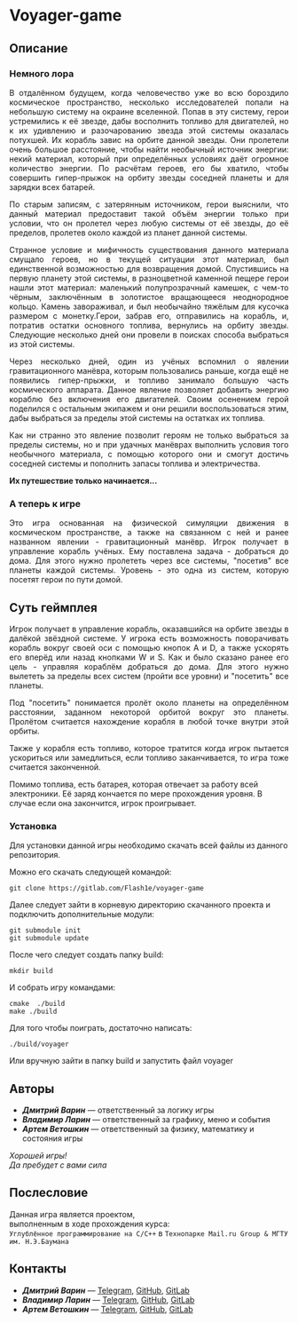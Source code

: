 # Voyager-game

## Описание

### Немного лора
<p style='text-align: justify;'>
В отдалённом будущем, когда человечество уже во всю бороздило космическое пространство, 
несколько исследователей попали на небольшую систему на окраине вселенной. Попав в эту систему, герои устремились к её звезде, 
дабы восполнить топливо для двигателей, но к их удивлению и разочарованию звезда этой системы оказалась потухшей.
Их корабль завис на орбите данной звезды. Они пролетели очень большое расстояние, чтобы найти необычный источник энергии:
некий материал, который при определённых условиях даёт огромное количество энергии. По расчётам героев, его бы хватило, чтобы
совершить гипер-прыжок на орбиту звезды соседней планеты и для зарядки всех батарей.
</p>

<p style='text-align: justify;'>
По старым записям, с затерянным источником, герои выяснили, что данный материал предоставит такой объём энергии только при условии,
что он пролетел через любую системы от её звезды, до её пределов, пролетев около каждой из планет данной системы.
</p>

<p style='text-align: justify;'>
Странное условие и мифичность существования данного материала смущало героев, но в текущей ситуации этот материал, 
был единственной возможностью для возвращения домой. Спустившись на первую планету этой системы, в разноцветной каменной пещере
герои нашли этот материал: маленький полупрозрачный камешек, с чем-то чёрным, заключённым в золотистое вращающееся неоднородное кольцо.
Камень завораживал, и был необычайно тяжёлым для кусочка размером с монетку.Герои, забрав его, отправились на корабль, и, потратив остатки основного топлива, 
вернулись на орбиту звезды. Следующие несколько дней они провели в поисках способа выбраться из этой системы.
</p>

<p style='text-align: justify;'>
Через несколько дней, один из учёных вспомнил о явлении гравитационного манёвра, которым пользовались раньше, когда ещё не появились гипер-прыжки, 
и топливо занимало большую часть космического аппарата. Данное явление позволяет добавить энергию кораблю без включения его двигателей.
Своим осенением герой поделился с остальным экипажем и они решили воспользоваться этим, дабы выбраться за пределы этой системы на остатках их топлива.
</p>

<p style='text-align: justify;'>
Как ни странно это явление позволит героям не только выбраться за пределы системы, но и при удачных манёврах выполнить условия того необычного материала, 
с помощью которого они и смогут достичь соседней системы и пополнить запасы топлива и электричества.
</p>

**Их путешествие только начинается...**

### А теперь к игре

<p style='text-align: justify;'>
Это игра основанная на физической симуляции движения в космическом пространстве,
а также на связанном с ней и ранее названном явлении - гравитационный манёвр. Игрок получает в управление корабль учёных.
Ему поставлена задача - добраться до дома. Для этого нужно пролететь через все системы, "посетив" все планеты каждой системы. 
Уровень - это одна из систем, которую посетят герои по пути домой.
</p>

## Суть геймплея

<p style='text-align: justify;'>
Игрок получает в управление корабль, оказавшийся на орбите звезды в далёкой звёздной системе.
У игрока есть возможность поворачивать корабль вокруг своей оси с помощью кнопок A и D, а также ускорять 
его вперёд или назад кнопками W и S. Как и было сказано ранее его цель - управляя кораблём добраться до дома. Для этого нужно вылететь 
за пределы всех систем (пройти все уровни)  и "посетить" все планеты. 
</p>

<p style='text-align: justify;'>
Под "посетить" понимается пролёт около планеты на определённом расстоянии, заданном некоторой орбитой вокруг это планеты.
Пролётом считается нахождение корабля в любой точке внутри этой орбиты.
</p>

<p style='text-align: justify;'>
Также у корабля есть топливо, которое тратится когда игрок пытается ускориться или замедлиться, если топливо
заканчивается, то игра тоже считается законченной.
</p>

Помимо топлива, есть батарея, которая отвечает за работу всей электроники. 
Её заряд кончается по мере прохождения уровня.
В случае если она закончится, игрок проигрывает.

### Установка

Для установки данной игры необходимо скачать всей файлы из данного репозитория.

Можно его скачать следующей командой:

``` 
git clone https://gitlab.com/Flash1e/voyager-game
```

Далее следует зайти в корневую директорию скачанного проекта и подключить дополнительные модули:

``` 
git submodule init
git submodule update 
```

После чего следует создать папку build:

``` 
mkdir build
```

И собрать игру командами:

``` 
cmake  ./build
make ./build
```

Для того чтобы поиграть, достаточно написать:

```
./build/voyager
```

Или вручную зайти в папку build и запустить файл voyager


## Авторы

- ***Дмитрий Варин*** — ответственный за логику игры
- ***Владимир Ларин*** — ответственный за графику, меню и события
- ***Артем Ветошкин*** — ответственный за физику, математику и состояния игры

*Хорошей игры!*  
*Да пребудет с вами сила*


## Послесловие

Данная игра является проектом,  
выполненным в ходе прохождения курса:  
`Углублённое программирование на C/С++`   в `Технопарке Mail.ru Group & МГТУ им. Н.Э.Баумана`

## Контакты

- ***Дмитрий Варин*** — [Telegram](https://t.me/varindv), [GitHub](https://github.com/Flash1ee), [GitLab](https://gitlab.com/Flash1e)
- ***Владимир Ларин*** — [Telegram](https://t.me/volodyalarin), [GitHub](https://github.com/volodyalarin), [GitLab](https://gitlab.com/volodyalarin)
- ***Артем Ветошкин*** — [Telegram](https://t.me/TheCompilerA), [GitHub](https://github.com/ThCompiler), [GitLab](https://gitlab.com/TheCompiler)
